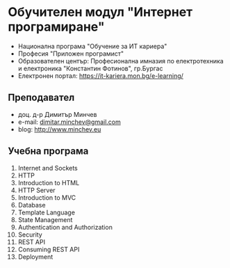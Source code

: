 # Обучителен модул "Интернет програмиране"
- Национална програма "Обучение за ИТ кариера"
- Професия "Приложен програмист" 
- Образователен център: Професионална имназия по електротехника и електроника "Константин Фотинов", гр.Бургас  
- Електронен портал: https://it-kariera.mon.bg/e-learning/

## Преподавател
- доц. д-р Димитър Минчев
- e-mail: dimitar.minchev@gmail.com 
- blog: http://www.minchev.eu

## Учебна програма
01. Internet and Sockets 
02. HTTP
03. Introduction to HTML
04. HTTP Server 
05. Introduction to MVC
06. Database
07. Template Language
08. State Management
09. Authentication and Authorization
10. Security
11. REST API
12. Consuming REST API
13. Deployment
